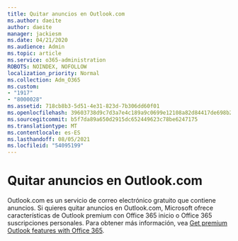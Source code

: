 ```yaml
---
title: Quitar anuncios en Outlook.com
ms.author: daeite
author: daeite
manager: jackiesm
ms.date: 04/21/2020
ms.audience: Admin
ms.topic: article
ms.service: o365-administration
ROBOTS: NOINDEX, NOFOLLOW
localization_priority: Normal
ms.collection: Adm_O365
ms.custom:
- "1917"
- "8000028"
ms.assetid: 718cb8b3-5d51-4e31-823d-7b306dd60f01
ms.openlocfilehash: 39603738d9c7d3a7e4c189a9c0699e12108a82d84417de698b22195aef2cd2bd
ms.sourcegitcommit: b5f7da89a650d2915dc652449623c78be6247175
ms.translationtype: MT
ms.contentlocale: es-ES
ms.lasthandoff: 08/05/2021
ms.locfileid: "54095199"
---
```

# <a name="remove-ads-in-outlookcom"></a>Quitar anuncios en Outlook.com

Outlook.com es un servicio de correo electrónico gratuito que contiene anuncios. Si quieres quitar anuncios en Outlook.com, Microsoft ofrece características de Outlook premium con Office 365 inicio o Office 365 suscripciones personales. Para obtener más información, vea [Get premium Outlook features with Office 365](https://go.microsoft.com/fwlink/?linkid=872181).